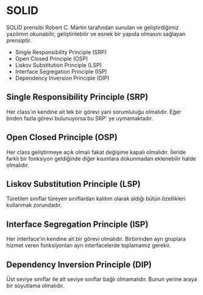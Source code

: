 # SOLID
SOLID prensibi Robert C. Martin tarafından sunulan ve geliştirdiğimiz yazılımın okunabilir, geliştirilebilir ve esnek bir yapıda olmasını sağlayan prensiptir.

- Single Responsibility Principle (SRP)
- Open Closed Principle (OSP)
- Liskov Substitution Principle (LSP)
- Interface Segregation Principle (ISP)
- Dependency Inversion Principle (DIP)


## Single Responsibility Principle (SRP)
Her class'ın kendine ait tek bir görevi yani sorumluluğu olmalıdır. Eğer birden fazla görevi bulunuyorsa bu SRP' ye uymamaktadır.
## Open Closed Principle (OSP)
Her class geliştirmeye açık olmalı fakat değişime kapalı olmalıdır. İleride farklı bir fonksiyon geldiğinde diğer kısımlara dokunmadan eklenebilir halde olmalıdır.
## Liskov Substitution Principle (LSP)
Türetilen sınıflar türeyen sınıflardan kalıtım olarak aldığı bütün özellikleri kullanmak zorundadır.
## Interface Segregation Principle (ISP)
Her interface'in kendine ait bir görevi olmalıdır. Birbirinden ayrı gruplara hizmet veren fonksiyonları ayrı interfacelerde toplamamız gerekir.
## Dependency Inversion Principle (DIP)
Üst seviye sınıflar ile alt seviye sınıflar bağlı olmamalıdır. Bunun yerine araya bir soyutlama olmalıdır.
